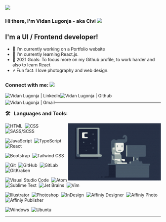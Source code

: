 [![](https://github.com/saadeghi/saadeghi/blob/master/dino.gif)](#)

### Hi there, I'm Vidan Lugonja - aka Civi <img src="https://github.com/blackcater/blackcater/raw/master/images/Hi.gif" height="32" />

## I'm a UI / Frontend developer!

- 🔭 I’m currently working on a Portfolio website
- 🌱 I’m currently learning React.js.
- 🥅 2021 Goals: To focus more on my Github profile, to work harder and also to learn React
- ⚡ Fun fact: I love photography and web design.

### Connect with me: <img src="https://media.giphy.com/media/LnQjpWaON8nhr21vNW/giphy.gif" height="32">

[<img align="left" alt="Vidan Lugonja | Linkedin" height="22px" src="https://cdn.jsdelivr.net/npm/simple-icons@v3/icons/linkedin.svg" />][linkedin]
[<img align="left" alt="Vidan Lugonja | Github" height="22px" src="https://cdn.jsdelivr.net/npm/simple-icons@v3/icons/github.svg" />][github]
[<img align="left" alt="Vidan Lugonja | Gmail" height="22px" src="https://cdn.jsdelivr.net/npm/simple-icons@v3/icons/gmail.svg" />][gmail]

<br />

---

### 🛠 &nbsp; Languages and Tools:

<img alt="Night Coding" src="https://raw.githubusercontent.com/LVidan/LVidan/main/Night-Coding.gif" align="right"/>

![HTML](https://img.shields.io/badge/-HTML-e1e4e8?style=flat&logo=HTML5)&nbsp;
![CSS](https://img.shields.io/badge/-CSS-e1e4e8?style=flat&logo=CSS3&logoColor=1572B6)&nbsp;
![SASS/SCSS](https://img.shields.io/badge/-SASS-e1e4e8?style=flat&logo=sass)&nbsp;

![JavaScript](https://img.shields.io/badge/-JavaScript-e1e4e8?style=flat&logo=javascript&logoColor=F7DF1E)&nbsp;
![TypeScript](https://img.shields.io/badge/-TypeScript-e1e4e8?style=flat&logo=typescript)&nbsp;
![React](https://img.shields.io/badge/-React-e1e4e8?style=flat&logo=react)&nbsp;

![Bootstrap](https://img.shields.io/badge/-Bootstrap-e1e4e8?style=flat&logo=bootstrap&logoColor=563D7C)&nbsp;
![Tailwind CSS](https://img.shields.io/badge/-Tailwind-e1e4e8?style=flat&logo=tailwind-css)&nbsp;

![Git](https://img.shields.io/badge/-Git-e1e4e8?style=flat&logo=git&logoColor=555)&nbsp;
![GitHub](https://img.shields.io/badge/-GitHub-e1e4e8?style=flat&logo=github)&nbsp;
![GitLab](https://img.shields.io/badge/-GitHub-e1e4e8?style=flat&logo=gitlab)&nbsp;
![GitKraken](https://img.shields.io/badge/-Git%20Kraken-e1e4e8?style=flat&logo=gitkraken&logoColor=179287)&nbsp;

![Visual Studio Code](https://img.shields.io/badge/-Visual%20Studio%20Code-e1e4e8?style=flat&logo=visual-studio-code&logoColor=007ACC)&nbsp;
![Atom](https://img.shields.io/badge/-Atom-e1e4e8?style=flat&logo=ATOM&logoColor=5FB57D)&nbsp;
![Sublime Text](https://img.shields.io/badge/-Sublime%20Text-e1e4e8?style=flat&logo=sublime-text&logoColor=FF9800)&nbsp;
![Jet Brains](https://img.shields.io/badge/-Jet%20Brains-e1e4e8?style=flat&logo=jetbrains&logoColor=555)&nbsp;
![Vim](https://img.shields.io/badge/-Vim-e1e4e8?style=flat&logo=vim&logoColor=019733)&nbsp;

![Illustrator](https://img.shields.io/badge/-Illustrator-e1e4e8?style=flat&logo=adobe-illustrator&logoColor=FF9A00)&nbsp;
![Photoshop](https://img.shields.io/badge/-Photoshop-e1e4e8?style=flat&logo=adobe-photoshop)&nbsp;
![InDesign](https://img.shields.io/badge/-InDesign-e1e4e8?style=flat&logo=adobe-indesign)&nbsp;
![Affiniy Designer](https://img.shields.io/badge/-Affinity%20Designer-e1e4e8?style=flat&logo=affinity-designer&logoColor=1B72BE)&nbsp;
![Affiniy Photo](https://img.shields.io/badge/-Affinity%20Photo-e1e4e8?style=flat&logo=affinity-photo&logoColor=7E4DD2)&nbsp;
![Affiniy Publisher](https://img.shields.io/badge/-Affinity%20Publisher-e1e4e8?style=flat&logo=affinity-publisher&logoColor=C9284D)&nbsp;

![Windows](https://img.shields.io/badge/-Windows-e1e4e8?style=flat&logo=windows&logoColor=0078D6)&nbsp;
![Ubuntu](https://img.shields.io/badge/-Ubuntu-e1e4e8?style=flat&logo=ubuntu&logoColor=E95420)&nbsp;

---

[linkedin]: https://www.linkedin.com/in/vidan-lugonja-8036b2166
[github]: https://github.com/LVidan
[gmail]: mailto:vidan.lugonja@gmail.com
